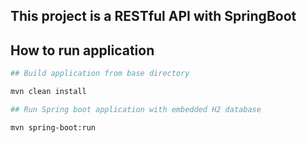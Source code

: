 ## This project is a RESTful API with SpringBoot


## How to run application

``` bash
## Build application from base directory

mvn clean install

## Run Spring boot application with embedded H2 database

mvn spring-boot:run
```

